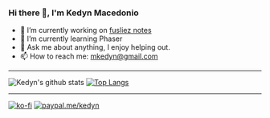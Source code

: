 ### Hi there 👋, I'm Kedyn Macedonio

- 🔭 I’m currently working on [fusliez notes](https://github.com/Kedyn/fusliez-notes)
- 🌱 I’m currently learning Phaser
- 💬 Ask me about anything, I enjoy helping out.
- 📫 How to reach me: mkedyn@gmail.com

---

![Kedyn's github stats](https://github-readme-stats.vercel.app/api?username=Kedyn&count_private=true&theme=gotham)
[![Top Langs](https://github-readme-stats.vercel.app/api/top-langs/?username=Kedyn&layout=compact&theme=gotham)](https://github.com/anuraghazra/github-readme-stats)

---

[![ko-fi](https://www.ko-fi.com/img/githubbutton_sm.svg)](https://ko-fi.com/Y8Y42APQS)
[![paypal.me/kedyn](https://ionicabizau.github.io/badges/paypal.svg)](https://www.paypal.me/kedyn)
